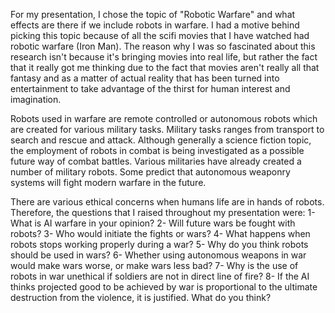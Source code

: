 For my presentation, I chose the topic of "Robotic Warfare" and what effects are there if we include robots in warfare. I had a motive behind picking this topic because of all the scifi movies that I have watched had robotic warfare (Iron Man). The reason why I was so fascinated about this research isn't because it's bringing movies into real life, but rather the fact that it really got me thinking due to the fact that movies aren't really all that fantasy and as a matter of actual reality that has been turned into entertainment to take advantage of the thirst for human interest and imagination.


Robots used in warfare are remote controlled or autonomous robots which are created for various military tasks. Military tasks ranges from transport to search and rescue and attack. Although generally a science fiction topic, the employment of robots in combat is being investigated as a possible future way of combat battles. Various militaries have already created a number of military robots. Some predict that autonomous weaponry systems will fight modern warfare in the future.


There are various ethical concerns when humans life are in hands of robots. Therefore, the questions that I raised throughout my presentation were:
1- What is AI warfare in your opinion?
2- Will future wars be fought with robots?
3- Who would initiate the fights or wars?
4- What happens when robots stops working properly during a war?
5- Why do you think robots should be used in wars?
6- Whether using autonomous weapons in war would make wars worse, or make wars less bad?
7- Why is the use of robots in war unethical if soldiers are not in direct line of fire?
8- If the AI thinks projected good to be achieved by war is proportional to the ultimate destruction from the violence, it is justified. What do you think?
